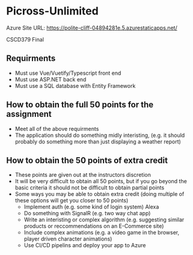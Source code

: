# Picross-Unlimited

Azure Site URL: https://polite-cliff-04894281e.5.azurestaticapps.net/

CSCD379 Final

## Requirments
- Must use Vue/Vuetify/Typescript front end
- Must use ASP.NET back end
- Must use a SQL database with Entity Framework

## How to obtain the full 50 points for the assignment
- Meet all of the above requirments
- The application should do something midly interisting, (e.g. it should probably do something more than just displaying a weather report)

## How to obtain the 50 points of extra credit
- These points are given out at the instructors discretion
- It will be very difficult to obtain all 50 points, but if you go beyond the basic criteria it should not be difficult to obtain partial points
- Some ways you may be able to obtain extra credit (doing multiple of these options will get you closer to 50 points)
  - Implement auth (e.g. some kind of login system) Alexa 
  - Do something with SignalR (e.g. two way chat app)
  - Write an interisting or complex algorithm (e.g. suggesting similar products or reccommendations on an E-Commerce site)
  - Include complex animations (e.g. a video game in the browser, player driven character animations)
  - Use CI/CD pipelins and deploy your app to Azure

